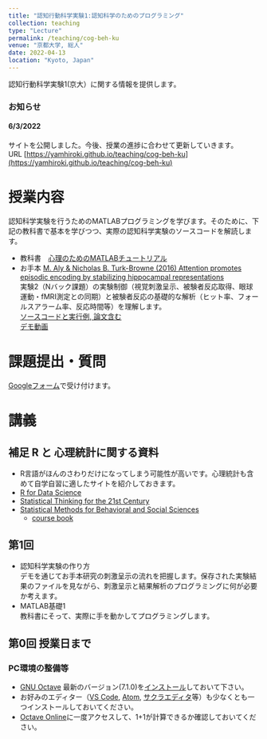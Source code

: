 ```yaml
---
title: "認知行動科学実験1:認知科学のためのプログラミング"
collection: teaching
type: "Lecture"
permalink: /teaching/cog-beh-ku
venue: "京都大学, 総人"
date: 2022-04-13
location: "Kyoto, Japan"
---
```


認知行動科学実験1(京大）に関する情報を提供します。

### お知らせ  
#### 6/3/2022
サイトを公開しました。今後、授業の進捗に合わせて更新していきます。  
URL [https://yamhiroki.github.io/teaching/cog-beh-ku](https://yamhiroki.github.io/teaching/cog-beh-ku)

# 授業内容
認知科学実験を行うためのMATLABプログラミングを学びます。そのために、下記の教科書で基本を学びつつ、実際の認知科学実験のソースコードを解読します。
- 教科書　[心理のためのMATLABチュートリアル](http://www.nemotos.net/resources/matlab_for_psychologists_ja.pdf)
- お手本  [M. Aly & Nicholas B. Turk-Browne (2016) Attention promotes episodic encoding by stabilizing hippocampal representations](https://www.pnas.org/content/113/4/E420.short)  
実験2（Nバック課題）の実験制御（視覚刺激呈示、被験者反応取得、眼球運動・fMRI測定との同期）と被験者反応の基礎的な解析（ヒット率、フォールスアラーム率、反応時間等）を理解します。  
[ソースコードと実行例, 論文含む](https://www.dropbox.com/s/f30dhg5yexip4h7/turk-sample-code.zip?dl=0)  
[デモ動画](https://youtu.be/rXGSDsaLuQ8)

# 課題提出・質問
[Googleフォーム](https://docs.google.com/forms/d/e/1FAIpQLSdZeqjQTkIrCUtidvR1tjeNn3YnXdDfFPxo9abLk8pCx-F20A/viewform)で受け付けます。

# 講義
## 補足 R と 心理統計に関する資料
- R言語がほんのさわりだけになってしまう可能性が高いです。心理統計も含めて自学自習に適したサイトを紹介しておきます。
 - [R for Data Science](https://r4ds.had.co.nz/)
 - [Statistical Thinking for the 21st Century](https://statsthinking21.github.io/statsthinking21-core-site/index.html#why-does-this-book-exist)  
 - [Statistical Methods for Behavioral and Social Sciences](https://psych252.github.io/)
    - [course book](https://psych252.github.io/psych252book/)

## 第1回
- 認知科学実験の作り方  
デモを通じてお手本研究の刺激呈示の流れを把握します。保存された実験結果のファイルを見ながら、刺激呈示と結果解析のプログラミングに何が必要か考えます。
- MATLAB基礎1  
教科書にそって、実際に手を動かしてプログラミングします。

## 第0回 授業日まで
### PC環境の整備等
- [GNU Octave](https://www.gnu.org/software/octave/index)
最新のバージョン(7.1.0)を[インストール](https://www.gnu.org/software/octave/download)しておいて下さい。
- お好みのエディター（[VS Code](https://azure.microsoft.com/ja-jp/products/visual-studio-code/), [Atom](https://atom.io/), [サクラエディタ](https://sakura-editor.github.io/)等）も少なくとも一つインストールしておいてください。
- [Octave Online](https://octave-online.net/)に一度アクセスして、1+1が計算できるか確認しておいてください。
